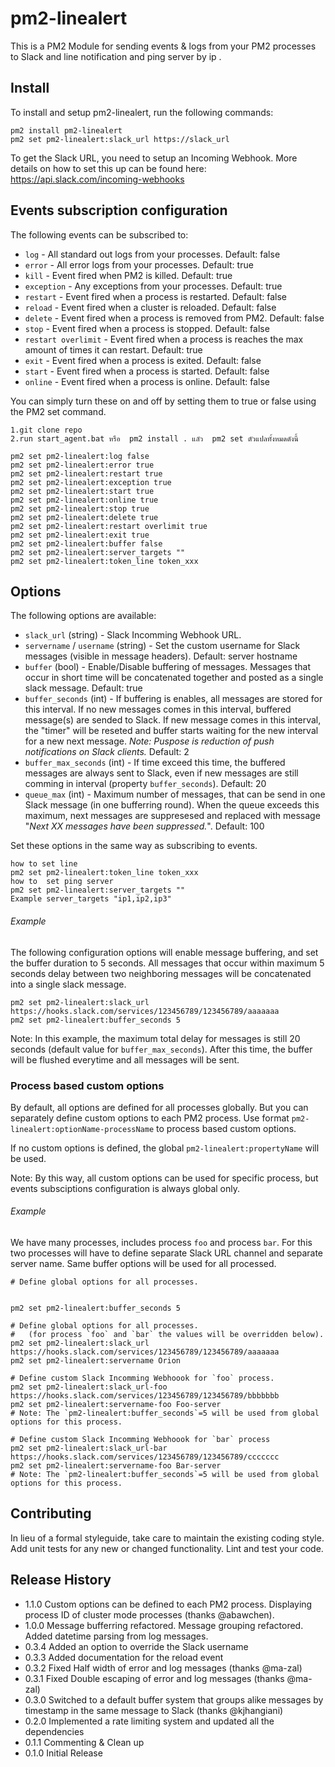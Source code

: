 # pm2-linealert

This is a PM2 Module for sending events & logs from your PM2 processes to Slack and line notification
and ping server by ip . 

## Install
 
To install and setup pm2-linealert, run the following commands:

```
pm2 install pm2-linealert
pm2 set pm2-linealert:slack_url https://slack_url
```

To get the Slack URL, you need to setup an Incoming Webhook. More details on how to set this up can be found here: https://api.slack.com/incoming-webhooks

## Events subscription configuration

The following events can be subscribed to:

- `log` - All standard out logs from your processes. Default: false
- `error` - All error logs from your processes. Default: true
- `kill` - Event fired when PM2 is killed. Default: true
- `exception` - Any exceptions from your processes. Default: true
- `restart` - Event fired when a process is restarted. Default: false
- `reload` - Event fired when a cluster is reloaded. Default: false
- `delete` - Event fired when a process is removed from PM2. Default: false
- `stop` - Event fired when a process is stopped. Default: false
- `restart overlimit` - Event fired when a process is reaches the max amount of times it can restart. Default: true
- `exit` - Event fired when a process is exited. Default: false
- `start` -  Event fired when a process is started. Default: false
- `online` - Event fired when a process is online. Default: false

You can simply turn these on and off by setting them to true or false using the PM2 set command.

```
1.git clone repo
2.run start_agent.bat หรือ  pm2 install . แลัว  pm2 set ตัวแปลทั้งหมดดังนี้

pm2 set pm2-linealert:log false
pm2 set pm2-linealert:error true
pm2 set pm2-linealert:restart true
pm2 set pm2-linealert:exception true
pm2 set pm2-linealert:start true
pm2 set pm2-linealert:online true
pm2 set pm2-linealert:stop true
pm2 set pm2-linealert:delete true
pm2 set pm2-linealert:restart overlimit true 
pm2 set pm2-linealert:exit true 
pm2 set pm2-linealert:buffer false
pm2 set pm2-linealert:server_targets ""
pm2 set pm2-linealert:token_line token_xxx

```

## Options

The following options are available:

- `slack_url` (string) - Slack Incomming Webhook URL.
- `servername` / `username` (string) - Set the custom username for Slack messages (visible in message headers). Default: server hostname
- `buffer` (bool) - Enable/Disable buffering of messages. Messages that occur in short time will be concatenated together and posted as a single slack message. Default: true
- `buffer_seconds` (int) - If buffering is enables, all messages are stored for this interval. If no new messages comes in this interval, buffered message(s) are sended to Slack. If new message comes in this interval, the "timer" will be reseted and buffer starts waiting for the new interval for a new next message. *Note: Puspose is reduction of push notifications on Slack clients.* Default: 2
- `buffer_max_seconds` (int) - If time exceed this time, the buffered messages are always sent to Slack, even if new messages are still comming in interval (property `buffer_seconds`). Default: 20
- `queue_max` (int) - Maximum number of messages, that can be send in one Slack message (in one bufferring round). When the queue exceeds this maximum, next messages are suppresesed and replaced with message "*Next XX messages have been suppressed.*". Default: 100

Set these options in the same way as subscribing to events.
 ```
how to set line 
pm2 set pm2-linealert:token_line token_xxx
how to  set ping server 
pm2 set pm2-linealert:server_targets ""
Example server_targets "ip1,ip2,ip3"
```
###### Example

The following configuration options will enable message buffering, and set the buffer duration to 5 seconds. All messages that occur within maximum 5 seconds delay between two neighboring messages will be concatenated into a single slack message.

```
pm2 set pm2-linealert:slack_url https://hooks.slack.com/services/123456789/123456789/aaaaaaa
pm2 set pm2-linealert:buffer_seconds 5
```

Note: In this example, the maximum total delay for messages is still 20 seconds (default value for `buffer_max_seconds`). After this time, the buffer will be flushed
everytime and all messages will be sent.

### Process based custom options

By default, all options are defined for all processes globally.
But you can separately define custom options to each PM2 process.
Use format `pm2-linealert:optionName-processName` to process based custom options.

If no custom options is defined, the global `pm2-linealert:propertyName` will be used.

Note: By this way, all custom options can be used for specific process, but events subsciptions configuration is always global only.

###### Example

We have many processes, includes process `foo` and process `bar`.
For this two processes will have to define separate Slack URL channel and separate server name.
Same buffer options will be used for all processed. 

```
# Define global options for all processes.


pm2 set pm2-linealert:buffer_seconds 5

# Define global options for all processes.
#   (for process `foo` and `bar` the values will be overridden below).
pm2 set pm2-linealert:slack_url https://hooks.slack.com/services/123456789/123456789/aaaaaaa
pm2 set pm2-linealert:servername Orion

# Define custom Slack Incomming Webhoook for `foo` process.
pm2 set pm2-linealert:slack_url-foo https://hooks.slack.com/services/123456789/123456789/bbbbbbb
pm2 set pm2-linealert:servername-foo Foo-server
# Note: The `pm2-linealert:buffer_seconds`=5 will be used from global options for this process. 

# Define custom Slack Incomming Webhoook for `bar` process
pm2 set pm2-linealert:slack_url-bar https://hooks.slack.com/services/123456789/123456789/ccccccc
pm2 set pm2-linealert:servername-foo Bar-server
# Note: The `pm2-linealert:buffer_seconds`=5 will be used from global options for this process. 
```
  

## Contributing

In lieu of a formal styleguide, take care to maintain the existing coding style. Add unit tests for any new or changed functionality. Lint and test your code.

## Release History
- 1.1.0 Custom options can be defined to each PM2 process.
        Displaying process ID of cluster mode processes (thanks @abawchen). 
- 1.0.0 Message bufferring refactored. Message grouping refactored.
        Added datetime parsing from log messages.
- 0.3.4 Added an option to override the Slack username
- 0.3.3 Added documentation for the reload event
- 0.3.2 Fixed Half width of error and log messages (thanks @ma-zal)
- 0.3.1 Fixed Double escaping of error and log messages (thanks @ma-zal)
- 0.3.0 Switched to a default buffer system that groups alike messages by timestamp in the same message to Slack (thanks @kjhangiani)
- 0.2.0 Implemented a rate limiting system and updated all the dependencies
- 0.1.1 Commenting & Clean up
- 0.1.0 Initial Release
